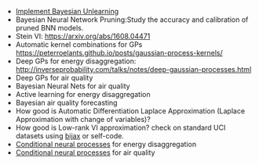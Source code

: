 - [Implement Bayesian Unlearning](https://arxiv.org/pdf/2207.03227.pdf)
- Bayesian Neural Network Pruning:Study the accuracy and calibration of pruned BNN models. 
- Stein VI: https://arxiv.org/abs/1608.04471
- Automatic kernel combinations for GPs https://peterroelants.github.io/posts/gaussian-process-kernels/
- Deep GPs for energy disaggregation: http://inverseprobability.com/talks/notes/deep-gaussian-processes.html
- Deep GPs for air quality
- Bayesian Neural Nets for air quality
- Active learning for energy disaggregation
- Bayesian air quality forecasting
- How good is Automatic Differentiation Laplace Approximation (Laplace Approximation with change of variables)?
- How good is Low-rank VI approximation? check on standard UCI datasets using [bijax](https://github.com/patel-zeel/bijax) or self-code.
- [Conditional neural processes](https://arxiv.org/pdf/1807.01613.pdf) for energy disaggregation
- [Conditional neural processes](https://arxiv.org/pdf/1807.01613.pdf) for air quality